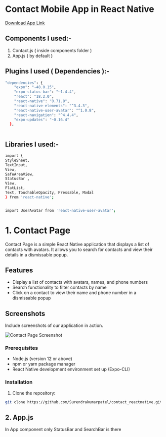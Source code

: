# Contact Mobile App in React Native

[Download App Link](https://expo.dev/accounts/kmr/projects/ContactsProject/builds/9d16af8c-b0ad-4a3e-891e-d1a9a2123957)

## Components I used:-
1. Contact.js ( inside components folder )
2. App.js ( by default )

## Plugins I used ( Dependencies ):-
```bash
"dependencies": {
    "expo": "~48.0.15",
    "expo-status-bar": "~1.4.4",
    "react": "18.2.0",
    "react-native": "0.71.8",
    "react-native-elements": "^3.4.3",
    "react-native-user-avatar": "^1.0.8",
    "react-navigation": "^4.4.4",
    "expo-updates": "~0.16.4"
  },
  
```

## Libraries I used:-
```bash
import { 
StyleSheet, 
TextInput,
View, 
SafeAreaView, 
StatusBar ,
View,
FlatList,
Text, TouchableOpacity, Pressable, Modal 
} from 'react-native';


import UserAvatar from 'react-native-user-avatar';
```


# 1. Contact Page

Contact Page is a simple React Native application that displays a list of contacts with avatars. It allows you to search for contacts and view their details in a dismissable popup.

## Features

- Display a list of contacts with avatars, names, and phone numbers
- Search functionality to filter contacts by name
- Click on a contact to view their name and phone number in a dismissable popup

## Screenshots

Include screenshots of our application in action. 

![Contact Page Screenshot](./screenshots/contact-page.png)
 
### Prerequisites

- Node.js (version 12 or above)
- npm or yarn package manager
- React Native development environment set up (Expo-CLI)

### Installation

1. Clone the repository:

```bash
git clone https://github.com/Surendrakumarpatel/contact_reactnative.git
```

## 2. App.js
 
 In App component only StatusBar and SearchBar is there

